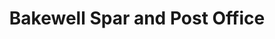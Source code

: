 ---
title: "Bakewell Spar and Post Office"
url: /bakewell/bakewell-spar-and-post-office/
shop: convenience
---